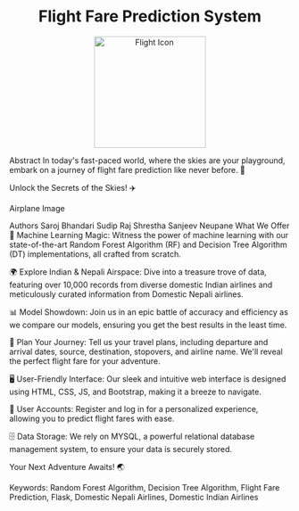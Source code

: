 <div align="center">
  <h1>Flight Fare Prediction System</h1>
</div>
<p align="center">
  <img src="your-image-url-here" alt="Flight Icon" width="200" height="200">
</p>
Abstract
In today's fast-paced world, where the skies are your playground, embark on a journey of flight fare prediction like never before. 🛫

Unlock the Secrets of the Skies! ✈️

Airplane Image

Authors
Saroj Bhandari
Sudip Raj Shrestha
Sanjeev Neupane
What We Offer
🧠 Machine Learning Magic: Witness the power of machine learning with our state-of-the-art Random Forest Algorithm (RF) and Decision Tree Algorithm (DT) implementations, all crafted from scratch.

🌍 Explore Indian & Nepali Airspace: Dive into a treasure trove of data, featuring over 10,000 records from diverse domestic Indian airlines and meticulously curated information from Domestic Nepali airlines.

📊 Model Showdown: Join us in an epic battle of accuracy and efficiency as we compare our models, ensuring you get the best results in the least time.

📅 Plan Your Journey: Tell us your travel plans, including departure and arrival dates, source, destination, stopovers, and airline name. We'll reveal the perfect flight fare for your adventure.

🖥️ User-Friendly Interface: Our sleek and intuitive web interface is designed using HTML, CSS, JS, and Bootstrap, making it a breeze to navigate.

👤 User Accounts: Register and log in for a personalized experience, allowing you to predict flight fares with ease.

🗄️ Data Storage: We rely on MYSQL, a powerful relational database management system, to ensure your data is securely stored.

Your Next Adventure Awaits! 🌏

Keywords: Random Forest Algorithm, Decision Tree Algorithm, Flight Fare Prediction, Flask, Domestic Nepali Airlines, Domestic Indian Airlines
